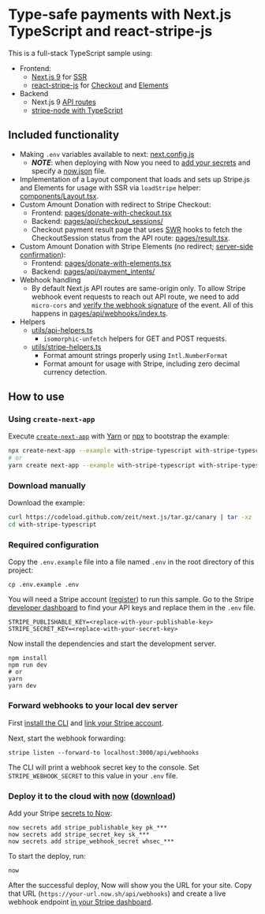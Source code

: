 # Type-safe payments with Next.js TypeScript and react-stripe-js

This is a full-stack TypeScript sample using:

- Frontend:
  - [Next.js 9](https://nextjs.org/blog/next-9) for [SSR](https://nextjs.org/features/server-side-rendering)
  - [react-stripe-js](https://github.com/stripe/react-stripe-js) for [Checkout](https://stripe.com/checkout) and [Elements](https://stripe.com/elements)
- Backend
  - Next.js 9 [API routes](https://nextjs.org/blog/next-9#api-routes)
  - [stripe-node with TypeScript](https://github.com/stripe/stripe-node#usage-with-typescript)

## Included functionality

- Making `.env` variables available to next: [next.config.js](next.config.js)
  - **_NOTE_**: when deploying with Now you need to [add your secrets](https://zeit.co/docs/v2/serverless-functions/env-and-secrets) and specify a [now.json](/now.json) file.
- Implementation of a Layout component that loads and sets up Stripe.js and Elements for usage with SSR via `loadStripe` helper: [components/Layout.tsx](components/Layout.tsx).
- Custom Amount Donation with redirect to Stripe Checkout:
  - Frontend: [pages/donate-with-checkout.tsx](pages/donate-with-checkout.tsx)
  - Backend: [pages/api/checkout_sessions/](pages/api/checkout_sessions/)
  - Checkout payment result page that uses [SWR](https://github.com/zeit/swr) hooks to fetch the CheckoutSession status from the API route: [pages/result.tsx](pages/result.tsx).
- Custom Amount Donation with Stripe Elements (no redirect; [server-side confirmation](https://stripe.com/docs/payments/accept-a-payment-synchronously#web)):
  - Frontend: [pages/donate-with-elements.tsx](pages/donate-with-checkout.tsx)
  - Backend: [pages/api/payment_intents/](pages/api/payment_intents/)
- Webhook handling
  - By default Next.js API routes are same-origin only. To allow Stripe webhook event requests to reach out API route, we need to add `micro-cors` and [verify the webhook signature](https://stripe.com/docs/webhooks/signatures) of the event. All of this happens in [pages/api/webhooks/index.ts](pages/api/webhooks/index.ts).
- Helpers
  - [utils/api-helpers.ts](utils/api-helpers.ts)
    - `isomorphic-unfetch` helpers for GET and POST requests.
  - [utils/stripe-helpers.ts](utils/stripe-helpers.ts)
    - Format amount strings properly using `Intl.NumberFormat`
    - Format amount for usage with Stripe, including zero decimal currency detection.

## How to use

### Using `create-next-app`

Execute [`create-next-app`](https://github.com/zeit/next.js/tree/canary/packages/create-next-app) with [Yarn](https://yarnpkg.com/lang/en/docs/cli/create/) or [npx](https://github.com/npm/npx#readme) to bootstrap the example:

```bash
npx create-next-app --example with-stripe-typescript with-stripe-typescript-app
# or
yarn create next-app --example with-stripe-typescript with-stripe-typescript-app
```

### Download manually

Download the example:

```bash
curl https://codeload.github.com/zeit/next.js/tar.gz/canary | tar -xz --strip=2 next.js-canary/examples/with-stripe-typescript
cd with-stripe-typescript
```

### Required configuration

Copy the `.env.example` file into a file named `.env` in the root directory of this project:

    cp .env.example .env

You will need a Stripe account ([register](https://dashboard.stripe.com/register)) to run this sample. Go to the Stripe [developer dashboard](https://stripe.com/docs/development#api-keys) to find your API keys and replace them in the `.env` file.

    STRIPE_PUBLISHABLE_KEY=<replace-with-your-publishable-key>
    STRIPE_SECRET_KEY=<replace-with-your-secret-key>

Now install the dependencies and start the development server.

    npm install
    npm run dev
    # or
    yarn
    yarn dev

### Forward webhooks to your local dev server

First [install the CLI](https://stripe.com/docs/stripe-cli) and [link your Stripe account](https://stripe.com/docs/stripe-cli#link-account).

Next, start the webhook forwarding:

    stripe listen --forward-to localhost:3000/api/webhooks

The CLI will print a webhook secret key to the console. Set `STRIPE_WEBHOOK_SECRET` to this value in your `.env` file.

### Deploy it to the cloud with [now](https://zeit.co/now) ([download](https://zeit.co/download))

Add your Stripe [secrets to Now](https://zeit.co/docs/v2/serverless-functions/env-and-secrets):

    now secrets add stripe_publishable_key pk_***
    now secrets add stripe_secret_key sk_***
    now secrets add stripe_webhook_secret whsec_***

To start the deploy, run:

    now

After the successful deploy, Now will show you the URL for your site. Copy that URL (`https://your-url.now.sh/api/webhooks`) and create a live webhook endpoint [in your Stripe dashboard](https://stripe.com/docs/webhooks/setup#configure-webhook-settings).

